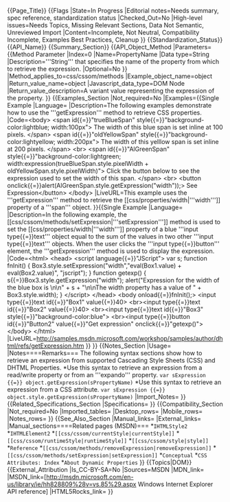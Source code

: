 {{Page_Title}}
{{Flags
|State=In Progress
|Editorial notes=Needs summary, spec reference, standardization status
|Checked_Out=No
|High-level issues=Needs Topics, Missing Relevant Sections, Data Not Semantic, Unreviewed Import
|Content=Incomplete, Not Neutral, Compatibility Incomplete, Examples Best Practices, Cleanup
}}
{{Standardization_Status}}
{{API_Name}}
{{Summary_Section}}
{{API_Object_Method
|Parameters={{Method Parameter
|Index=0
|Name=PropertyName
|Data type=String
|Description='''String''' that specifies the name of the property from which to retrieve the expression.
|Optional=No
}}
|Method_applies_to=css/cssom/methods
|Example_object_name=object
|Return_value_name=object
|Javascript_data_type=DOM Node
|Return_value_description=A variant value representing the expression of the property.
}}
{{Examples_Section
|Not_required=No
|Examples={{Single Example
|Language=
|Description=The following examples demonstrate how to use the '''getExpression''' method to retrieve CSS properties.
|Code=&lt;body&gt;
&lt;span id{{=}}"trueBlueSpan" 
    style{{=}}"background-color:lightblue; width:100px"&gt;
    The width of this blue span is set inline at 100 pixels.
&lt;/span&gt;
&lt;span id{{=}}"oldYellowSpan" style{{=}}"background-color:lightyellow; 
    width:200px"&gt;
    The width of this yelllow span is set inline at 200 pixels.
&lt;/span&gt;
&lt;br&gt;
&lt;span id{{=}}"AlGreenSpan" style{{=}}"background-color:lightgreen; 
    width:expression(trueBlueSpan.style.pixelWidth + 
    oldYellowSpan.style.pixelWidth)"&gt;
    Click the button below to see the expression used to set 
    the width of this span.
&lt;/span&gt;
&lt;br&gt;
&lt;button onclick{{=}}alert(AlGreenSpan.style.getExpression("width"));&gt;
    See Expression&lt;/button&gt;
&lt;/body&gt;
|LiveURL=This example uses the '''getExpression''' method to retrieve the [[css/properties/width|'''width''']] property of a '''span''' object.
}}{{Single Example
|Language=
|Description=In the following example, the [[css/cssom/methods/setExpression|'''setExpression''']] method is used to set the [[css/properties/width|'''width''']] property of a blue '''input type{{=}}text''' object equal to the sum of the values in two other '''input type{{=}}text''' objects.  When the user clicks the '''input type{{=}}button''' element, the '''getExpression''' method is used to display the expression.
|Code=&lt;html&gt;
&lt;head&gt;
&lt;script language{{=}}"JScript"&gt;
var s;
function fnInit() {
Box3.style.setExpression("width","eval(Box1.value) + eval(Box2.value)",
"jscript");
}
function getexp() {
s{{=}}Box3.style.getExpression("width");
alert("Expression for the width of the blue box is \n\n" + s + 
"\n\nThe width property has a value of " + Box3.style.width);
}
&lt;/script&gt;
&lt;/head&gt;
&lt;body onload{{=}}fnInit();&gt;
&lt;input type{{=}}text id{{=}}"Box1" value{{=}}40&gt;
&lt;br&gt;&lt;input type{{=}}text id{{=}}"Box2" value{{=}}40&gt;
&lt;br&gt;&lt;input type{{=}}text id{{=}}"Box3" style{{=}}"background-color:blue"&gt;
&lt;br&gt;&lt;input type{{=}}button id{{=}}"Button2" value{{=}}"Get expression" onclick{{=}}"getexp()"&gt;
&lt;/body&gt;
&lt;/html&gt;
|LiveURL=http://samples.msdn.microsoft.com/workshop/samples/author/dhtml/refs/getExpression.htm
}}
}}
{{Notes_Section
|Usage=
|Notes====Remarks===
The following syntax sections show how to retrieve an expression from supported Cascading Style Sheets (CSS) and DHTML Properties.
*Use this syntax to retrieve an expression from a read/write property or from an '''expando''' property. 
<code>var sExpression {{=}} object.getExpression(sPropertyName)</code>
*Use this syntax to retrieve an expression from a CSS attribute. 
<code>var sExpression {{=}} object.style.getExpression(sPropertyName)</code>
|Import_Notes=
}}
{{Related_Specifications_Section
|Specifications=
}}
{{Compatibility_Section
|Not_required=No
|Imported_tables=
|Desktop_rows=
|Mobile_rows=
|Notes_rows=
}}
{{See_Also_Section
|Manual_links=
|External_links=
|Manual_sections====Related pages (MSDN)===
*<code>IHTMLStyle2</code>
*<code>IHTMLElement2</code>
*<code>[[css/cssom/currentStyle|currentStyle]]</code>
*<code>[[css/cssom/runtimeStyle|runtimeStyle]]</code>
*<code>[[css/cssom/style|style]]</code>
*<code>Reference</code>
*<code>[[css/cssom/methods/removeExpression|removeExpression]]</code>
*<code>[[css/cssom/methods/setExpression|setExpression]]</code>
*<code>Conceptual</code>
*<code>CSS Attributes: Index</code>
*<code>About Dynamic Properties</code>
}}
{{Topics|DOM}}
{{External_Attribution
|Is_CC-BY-SA=No
|Sources=MSDN
|MDN_link=
|MSDN_link=[http://msdn.microsoft.com/en-us/library/ie/hh828809%28v=vs.85%29.aspx Windows Internet Explorer API reference]
|HTML5Rocks_link=
}}